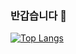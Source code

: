 ### 반갑습니다 👋
[![Top Langs](https://github-readme-stats.vercel.app/api/top-langs/?username=m2nhyun)](https://github.com/anuraghazra/github-readme-stats)
<!--
**m2nhyun/m2nhyun** is a ✨ _special_ ✨ repository because its `README.md` (this file) appears on your GitHub profile.

Here are some ideas to get you started:

- 🔭 I’m currently working on ...
- 🌱 I’m currently learning ...
- 👯 I’m looking to collaborate on ...
- 🤔 I’m looking for help with ...
- 💬 Ask me about ...
- 📫 How to reach me: ...
- 😄 Pronouns: ...
- ⚡ Fun fact: ...
-->
